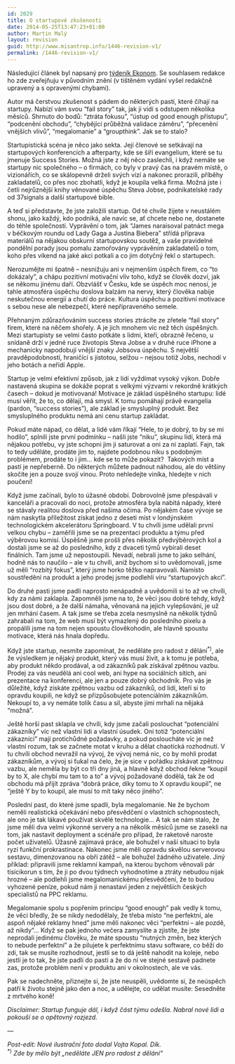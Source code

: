 ```yaml
---
id: 2029
title: O startupové zkušenosti
date: 2014-05-25T13:47:23+01:00
author: Martin Malý
layout: revision
guid: http://www.misantrop.info/1446-revision-v1/
permalink: /1446-revision-v1/
---
```

<p dir="ltr">
  Následující článek byl napsaný pro <a href="http://ekonom.ihned.cz/">týdeník Ekonom</a>. Se souhlasem redakce ho zde zveřejňuju v původním znění (v tištěném vydání vyšel redakčně upravený a s opravenými chybami).
</p>

<p dir="ltr">
  <!--more-->
</p>

<p dir="ltr">
  Autor má čerstvou zkušenost s pádem do některých pastí, které číhají na startupy. Nabízí vám svou “fail story” tak, jak ji vidí s odstupem několika měsíců. Shrnuto do bodů: “ztráta fokusu”, “ústup od good enough přístupu”, “podcenění obchodu”, “chybějící průběžná validace záměru”, “přecenění vnějších vlivů”, “megalomanie” a “groupthink”. Jak se to stalo?
</p>

<p dir="ltr">
  Startupistická scéna je něco jako sekta. Její členové se setkávají na startupových konferencích a afterparty, kde se šíří evangelium, které se tu jmenuje Success Stories. Možná jste z něj něco zaslechli, i když nemáte se startupy nic společného &#8211; o firmách, co byly v pravý čas na pravém místě, o vizionářích, co se skálopevně drželi svých vizí a nakonec prorazili, příběhy zakladatelů, co přes noc zbohatli, když je koupila velká firma. Možná jste i četli nejrůznější knihy věnované úspěchu Steva Jobse, podnikatelské rady od 37signals a další startupové bible.
</p>

A teď si představte, že jste založili startup. Od té chvíle žijete v neustálém shonu, jako každý, kdo podniká, ale navíc se, ať chcete nebo ne, dostanete do téhle společnosti. Vyprávění o tom, jak “James naraisoval patnáct mega v béčkovým roundu od Lady Gaga a Justina Biebera” střídá příprava materiálů na nějakou obskurní startupovskou soutěž, a vaše pravidelné pondělní porady jsou pomalu zamořovány vyprávěním zakladatelů o tom, koho přes víkend na jaké akci potkali a co jim dotyčný řekl o startupech.

Nerozumějte mi špatně &#8211; nesnižuju ani v nejmenším úspěch firem, co “to dokázaly”, a chápu pozitivní motivační vliv toho, když se člověk dozví, jak se někomu jinému daří. Obzvlášť v Česku, kde se úspěch moc nenosí, je tahle atmosféra úspěchu doslova balzám na nervy, který člověka nabije neskutečnou energií a chutí do práce. Kultura úspěchu a pozitivní motivace s sebou nese ale nebezpečí, které nepřipraveného semele.

Přehnaným zdůrazňováním success stories ztrácíte ze zřetele “fail story” firem, které na něčem shořely. A je jich mnohem víc než těch úspěšných. Mezi startupisty se velmi často potkáte s lidmi, kteří, obrazně řečeno, u snídaně drží v jedné ruce životopis Steva Jobse a v druhé ruce iPhone a mechanicky napodobují vnější znaky Jobsova úspěchu. S největší pravděpodobností, hraničící s jistotou, selžou &#8211; nejsou totiž Jobs, nechodí v jeho botách a neřídí Apple.

Startup je velmi efektivní způsob, jak z lidí vyždímat vysoký výkon. Dobře nastavená skupina se dokáže poprat s velkými výzvami v rekordně krátkých časech &#8211; dokud je motivovaná! Motivace je základ úspěšného startupu: lidé musí věřit, že to, co dělají, má smysl. K tomu pomáhají právě evangelia (pardon, “success stories”), ale základ je smysluplný produkt. Bez smysluplného produktu nemá ani cenu startup zakládat.

Pokud máte nápad, co dělat, a lidé vám říkají “Hele, to je dobrý, to by se mi hodilo”, splnili jste první podmínku &#8211; našli jste “niku”, skupinu lidí, která má nějakou potřebu, vy jste schopni jim ji saturovat a oni za ni zaplatí. Fajn, tak to tedy uděláte, prodáte jim to, najdete podobnou niku s podobným problémem, prodáte to i jim&#8230; kde se to může pokazit?  Takových míst a pastí je nepřeberně. Do některých můžete padnout náhodou, ale do většiny skočíte jen a pouze svojí vinou. Proto nehledejte viníka, hledejte v nich poučení!

Když jsme začínali, bylo to úžasné období. Dobrovolně jsme přespávali v kanceláři a pracovali do noci, protože atmosféra byla nabitá nápady, které se stávaly realitou doslova před našima očima. Po nějakém čase vývoje se nám naskytla příležitost získat jedno z deseti míst v londýnském technologickém akcelerátoru Springboard. V tu chvíli jsme udělali první velkou chybu &#8211; zaměřili jsme se na prezentaci produktu a týmu před výběrovou komisí. Úspěšně jsme prošli přes několik předvýběrových kol a dostali jsme se až do posledního, kdy z dvaceti týmů vybírali deset finálních. Tam jsme už nepostoupili. Nevadí, nebrali jsme to jako selhání, hodně nás to naučilo &#8211; ale v tu chvíli, aniž bychom si to uvědomovali, jsme už měli “rozbitý fokus”, který jsme horko těžko napravovali. Namísto soustředění na produkt a jeho prodej jsme podlehli viru “startupových akcí”.

Do druhé pasti jsme padli naprosto nenápadně a uvědomili si to až ve chvíli, kdy za námi zaklapla. Zapomněli jsme na to, že věci jsou dobré tehdy, když jsou dost dobré, a že další námaha, věnovaná na jejich vylepšování, je už jen mrhání časem. A tak jsme se třeba zcela nesmyslně na několik týdnů zahrabali na tom, že web musí být vymazlený do posledního pixelu a propálili jsme na tom nejen spoustu člověkohodin, ale hlavně spoustu motivace, která nás hnala dopředu.

Když jste startup, nesmíte zapomínat, že neděláte pro radost z dělání<sup>*)</sup>, ale že výsledkem je nějaký produkt, který vás musí živit, a k tomu je potřeba, aby produkt někdo prodával, a od zákazníků pak získával zpětnou vazbu. Prodej za vás neudělá ani cool web, ani hype na sociálních sítích, ani prezentace na konferenci, ale jen a pouze dobrý obchodník. Pro vás je důležité, když získáte zpětnou vazbu od zákazníků, od lidí, kteří si to opravdu koupili, ne když se přizpůsobujete potenciálním zákazníkům. Nekoupí to, a vy nemáte tolik času a sil, abyste jimi mrhali na nějaká “možná”.

Ještě horší past sklapla ve chvíli, kdy jsme začali poslouchat “potenciální zákazníky” víc než vlastní lidi a vlastní úsudek. Oni totiž “potenciální zákazníci” mají protichůdné požadavky, a pokud posloucháte víc je než vlastní rozum, tak se začnete motat v kruhu a dělat chaotická rozhodnutí. V tu chvíli obchod nevražil na vývoj, že vývoj nemá nic, co by mohli prodat zákazníkům, a vývoj si ťukal na čelo, že je sice v pořádku získávat zpětnou vazbu, ale neměla by být co tři dny jiná, a hlavně když obchod řekne “koupil by to X, ale chybí mu tam to a to” a vývoj požadované dodělá, tak že od obchodu má přijít zpráva “dobrá práce, díky tomu to X opravdu koupil”, ne “ještě Y by to koupil, ale musí to mít taky něco jiného”.

Poslední past, do které jsme spadli, byla megalomanie. Ne že bychom neměli realistická očekávání nebo přesvědčení o vlastních schopnostech, ale ono je tak lákavé používat skvělé technologie&#8230; A tak se nám stalo, že jsme měli dva velmi výkonné servery a na několik měsíců jsme se zasekli na tom, jak nastavit deployment a scénáře pro případ, že raketově naroste počet uživatelů. Úžasně zajímavá práce, ale bohužel v naší situaci to byla ryzí funkční prokrastinace. Nakonec jsme měli opravdu skvělou serverovou sestavu, dimenzovanou na obří zátěž &#8211; ale bohužel žádného uživatele. Jiný příklad: připravili jsme reklamní kampaň, na kterou bychom věnovali pár tisícikorun s tím, že ji po dvou týdnech vyhodnotíme a ztráty nebudou nijak hrozné &#8211; ale podlehli jsme megalomanickému přesvědčení, že to budou vyhozené peníze, pokud nám ji nenastaví jeden z největších českých specialistů na PPC reklamu.

Megalomanie spolu s popřením principu “good enough” pak vedly k tomu, že věci bředly, že se nikdy nedodělaly, že třeba místo “ne perfektní, ale aspoň nějaké reklamy hned” jsme měli nakonec věci “perfektní &#8211; ale pozdě, až nikdy”&#8230; Když se pak jednoho večera zamyslíte a zjistíte, že jste neprodali jedinému člověku, že máte spoustu “nutných změn, bez kterých to nebude perfektní” a že pilujete k perfektnímu stavu software, co běží do zdi, tak se musíte rozhodnout, jestli se to dá ještě nahodit na koleje, nebo jestli je to tak, že jste padli do pasti a že do ní ve stejné sestavě padnete zas, protože problém není v produktu ani v okolnostech, ale ve vás.

Pak se nadechněte, přiznejte si, že jste neuspěli, uvědomte si, že neúspěch patří k životu stejně jako den a noc, a udělejte, co udělat musíte: Sesedněte z mrtvého koně!

_Disclaimer: Startup funguje dál, i když část týmu odešla. Nabral nové lidi a pokouší se o opětovný rozjezd._

&#8212;

_Post-edit: Nové ilustrační foto dodal Vojta Kopal. Dík._  
<sup>*)</sup> _Zde by mělo být &#8222;neděláte JEN pro radost z dělání&#8220;_